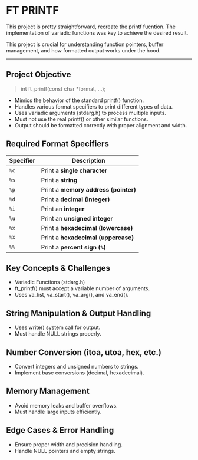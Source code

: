 # FT PRINTF

This project is pretty straightforward, recreate the printf fucntion. The implementation of variadic functions was key to achieve the desired result. 

This project is crucial for understanding function pointers, buffer management, and how formatted output works under the hood.

---

## Project Objective

> int ft_printf(const char *format, ...);

- Mimics the behavior of the standard printf() function.
- Handles various format specifiers to print different types of data.
- Uses variadic arguments (stdarg.h) to process multiple inputs.
- Must not use the real printf() or other similar functions.
- Output should be formatted correctly with proper alignment and width.

## Required Format Specifiers

| Specifier | Description |
|-----------|------------|
| `%c` | Print a **single character** |
| `%s` | Print a **string** |
| `%p` | Print a **memory address (pointer)** |
| `%d` | Print a **decimal (integer)** |
| `%i` | Print an **integer** |
| `%u` | Print an **unsigned integer** |
| `%x` | Print a **hexadecimal (lowercase)** |
| `%X` | Print a **hexadecimal (uppercase)** |
| `%%` | Print a **percent sign (`%`)** |


## Key Concepts & Challenges

- Variadic Functions (stdarg.h)
- ft_printf() must accept a variable number of arguments.
- Uses va_list, va_start(), va_arg(), and va_end().

## String Manipulation & Output Handling

- Uses write() system call for output.
- Must handle NULL strings properly.

## Number Conversion (itoa, utoa, hex, etc.)

- Convert integers and unsigned numbers to strings.
- Implement base conversions (decimal, hexadecimal).

## Memory Management

- Avoid memory leaks and buffer overflows.
- Must handle large inputs efficiently.

## Edge Cases & Error Handling

- Ensure proper width and precision handling.
- Handle NULL pointers and empty strings.

